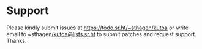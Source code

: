 # Support

Please kindly submit issues at https://todo.sr.ht/~sthagen/kutoa or write email to ~sthagen/kutoa@lists.sr.ht to submit patches and request support. Thanks.
